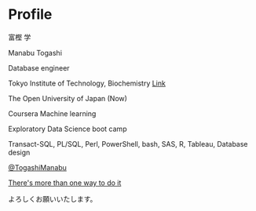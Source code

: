 # Profile
富樫 学

Manabu Togashi

Database engineer

Tokyo Institute of Technology, Biochemistry [Link](https://www.sciencedirect.com/science/article/abs/pii/S0009261405012637)

The Open University of Japan (Now)

Coursera Machine learning

Exploratory Data Science boot camp

Transact-SQL, PL/SQL, Perl, PowerShell, bash, SAS, R, Tableau, Database design

[@TogashiManabu](https://twitter.com/TogashiManabu)

[There's more than one way to do it](https://en.wikipedia.org/wiki/There%27s_more_than_one_way_to_do_it)

よろしくお願いいたします。
